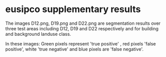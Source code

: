 # eusipco supplementary results
The images D12.png, D19.png and D22.png are segmentation results over three test areas including
D12, D19 and D22 respectively and for building and background landuse class.

In these images:
Green pixels represent 'true positive' , 
red pixels 'false positive', 
white 'true negative' and blue pixels are 'false negative'.
